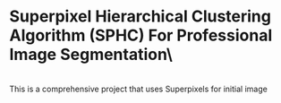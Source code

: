 # Superpixel Hierarchical Clustering Algorithm (SPHC) For Professional Image Segmentation\
\
This is a comprehensive project that uses Superpixels for initial image